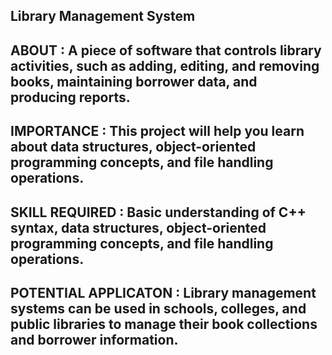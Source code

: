 Library Management System
-------------------------


ABOUT : 
A piece of software that controls library activities, such as adding, editing, and removing books, maintaining borrower data, and producing reports.
-------------------------------------------------------------------------------------------------------------------------------------

IMPORTANCE :
This project will help you learn about data structures, object-oriented programming concepts, and file handling operations.
-------------------------------------------------------------------------------------------------------------------------------------

SKILL REQUIRED : 
Basic understanding of C++ syntax, data structures, object-oriented programming concepts, and file handling operations.
-------------------------------------------------------------------------------------------------------------------------------------

POTENTIAL APPLICATON :
Library management systems can be used in schools, colleges, and public libraries to manage their book collections and borrower information.
-------------------------------------------------------------------------------------------------------------------------------------
